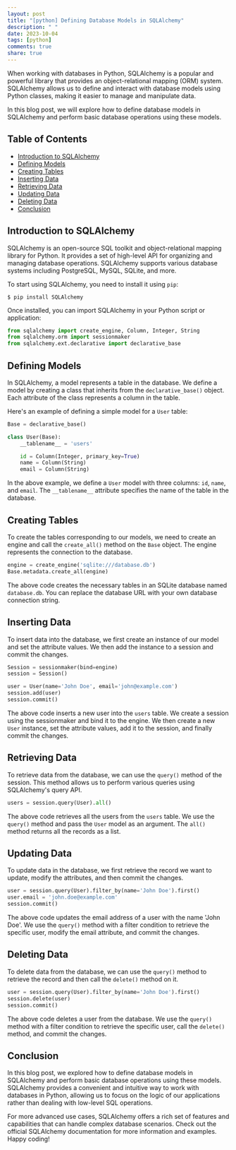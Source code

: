 ```yaml
---
layout: post
title: "[python] Defining Database Models in SQLAlchemy"
description: " "
date: 2023-10-04
tags: [python]
comments: true
share: true
---
```


When working with databases in Python, SQLAlchemy is a popular and powerful library that provides an object-relational mapping (ORM) system. SQLAlchemy allows us to define and interact with database models using Python classes, making it easier to manage and manipulate data.

In this blog post, we will explore how to define database models in SQLAlchemy and perform basic database operations using these models.

## Table of Contents
- [Introduction to SQLAlchemy](#introduction-to-sqlalchemy)
- [Defining Models](#defining-models)
- [Creating Tables](#creating-tables)
- [Inserting Data](#inserting-data)
- [Retrieving Data](#retrieving-data)
- [Updating Data](#updating-data)
- [Deleting Data](#deleting-data)
- [Conclusion](#conclusion)

## Introduction to SQLAlchemy

SQLAlchemy is an open-source SQL toolkit and object-relational mapping library for Python. It provides a set of high-level API for organizing and managing database operations. SQLAlchemy supports various database systems including PostgreSQL, MySQL, SQLite, and more.

To start using SQLAlchemy, you need to install it using `pip`:

```shell
$ pip install SQLAlchemy
```

Once installed, you can import SQLAlchemy in your Python script or application:

```python
from sqlalchemy import create_engine, Column, Integer, String
from sqlalchemy.orm import sessionmaker
from sqlalchemy.ext.declarative import declarative_base
```

## Defining Models

In SQLAlchemy, a model represents a table in the database. We define a model by creating a class that inherits from the `declarative_base()` object. Each attribute of the class represents a column in the table.

Here's an example of defining a simple model for a `User` table:

```python
Base = declarative_base()

class User(Base):
    __tablename__ = 'users'

    id = Column(Integer, primary_key=True)
    name = Column(String)
    email = Column(String)
```

In the above example, we define a `User` model with three columns: `id`, `name`, and `email`. The `__tablename__` attribute specifies the name of the table in the database.

## Creating Tables

To create the tables corresponding to our models, we need to create an engine and call the `create_all()` method on the `Base` object. The engine represents the connection to the database.

```python
engine = create_engine('sqlite:///database.db')
Base.metadata.create_all(engine)
```

The above code creates the necessary tables in an SQLite database named `database.db`. You can replace the database URL with your own database connection string.

## Inserting Data

To insert data into the database, we first create an instance of our model and set the attribute values. We then add the instance to a session and commit the changes.

```python
Session = sessionmaker(bind=engine)
session = Session()

user = User(name='John Doe', email='john@example.com')
session.add(user)
session.commit()
```

The above code inserts a new user into the `users` table. We create a session using the sessionmaker and bind it to the engine. We then create a new `User` instance, set the attribute values, add it to the session, and finally commit the changes.

## Retrieving Data

To retrieve data from the database, we can use the `query()` method of the session. This method allows us to perform various queries using SQLAlchemy's query API.

```python
users = session.query(User).all()
```

The above code retrieves all the users from the `users` table. We use the `query()` method and pass the `User` model as an argument. The `all()` method returns all the records as a list.

## Updating Data

To update data in the database, we first retrieve the record we want to update, modify the attributes, and then commit the changes.

```python
user = session.query(User).filter_by(name='John Doe').first()
user.email = 'john.doe@example.com'
session.commit()
```

The above code updates the email address of a user with the name 'John Doe'. We use the `query()` method with a filter condition to retrieve the specific user, modify the email attribute, and commit the changes.

## Deleting Data

To delete data from the database, we can use the `query()` method to retrieve the record and then call the `delete()` method on it.

```python
user = session.query(User).filter_by(name='John Doe').first()
session.delete(user)
session.commit()
```

The above code deletes a user from the database. We use the `query()` method with a filter condition to retrieve the specific user, call the `delete()` method, and commit the changes.

## Conclusion

In this blog post, we explored how to define database models in SQLAlchemy and perform basic database operations using these models. SQLAlchemy provides a convenient and intuitive way to work with databases in Python, allowing us to focus on the logic of our applications rather than dealing with low-level SQL operations.

For more advanced use cases, SQLAlchemy offers a rich set of features and capabilities that can handle complex database scenarios. Check out the official SQLAlchemy documentation for more information and examples. Happy coding!